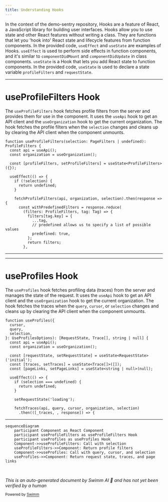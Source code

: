 ```yaml
---
title: Understanding Hooks
---
```

In the context of the demo-sentry repository, Hooks are a feature of React, a JavaScript library for building user interfaces. Hooks allow you to use state and other React features without writing a class. They are functions that let you 'hook into' React state and lifecycle features from function components. In the provided code, `useEffect` and `useState` are examples of Hooks. `useEffect` is used to perform side effects in function components, and it's similar to `componentDidMount` and `componentDidUpdate` in class components. `useState` is a Hook that lets you add React state to function components. In the provided code, `useState` is used to declare a state variable `profileFilters` and `requestState`.

<SwmSnippet path="/static/app/utils/profiling/hooks/useProfileFilters.tsx" line="11">

---

# useProfileFilters Hook

The `useProfileFilters` hook fetches profile filters from the server and provides them for use in the component. It uses the `useApi` hook to get an API client and the `useOrganization` hook to get the current organization. The hook fetches the profile filters when the `selection` changes and cleans up by clearing the API client when the component unmounts.

```tsx
function useProfileFilters(selection: PageFilters | undefined): ProfileFilters {
  const api = useApi();
  const organization = useOrganization();

  const [profileFilters, setProfileFilters] = useState<ProfileFilters>({});

  useEffect(() => {
    if (!selection) {
      return undefined;
    }

    fetchProfileFilters(api, organization, selection).then(response => {
      const withPredefinedFilters = response.reduce(
        (filters: ProfileFilters, tag: Tag) => {
          filters[tag.key] = {
            ...tag,
            // predefined allows us to specify a list of possible values
            predefined: true,
          };
          return filters;
        },
```

---

</SwmSnippet>

<SwmSnippet path="/static/app/utils/profiling/hooks/useProfiles.tsx" line="38">

---

# useProfiles Hook

The `useProfiles` hook fetches profiling data (traces) from the server and manages the state of the request. It uses the `useApi` hook to get an API client and the `useOrganization` hook to get the current organization. The hook fetches the traces when the `query`, `cursor`, or `selection` changes and cleans up by clearing the API client when the component unmounts.

```tsx
function useProfiles({
  cursor,
  query,
  selection,
}: UseProfilesOptions): [RequestState, Trace[], string | null] {
  const api = useApi();
  const organization = useOrganization();

  const [requestState, setRequestState] = useState<RequestState>('initial');
  const [traces, setTraces] = useState<Trace[]>([]);
  const [pageLinks, setPageLinks] = useState<string | null>(null);

  useEffect(() => {
    if (selection === undefined) {
      return undefined;
    }

    setRequestState('loading');

    fetchTraces(api, query, cursor, organization, selection)
      .then(([_traces, , response]) => {
```

---

</SwmSnippet>

```mermaid
sequenceDiagram
    participant Component as React Component
    participant useProfileFilters as useProfileFilters Hook
    participant useProfiles as useProfiles Hook
    Component->>useProfileFilters: Call with selection
    useProfileFilters->>Component: Return profile filters
    Component->>useProfiles: Call with query, cursor, and selection
    useProfiles->>Component: Return request state, traces, and page links
```

&nbsp;

*This is an auto-generated document by Swimm AI 🌊 and has not yet been verified by a human*

<SwmMeta version="3.0.0" repo-id="Z2l0aHViJTNBJTNBZGVtby1zZW50cnklM0ElM0Fzd2ltbWlv" repo-name="demo-sentry"><sup>Powered by [Swimm](/)</sup></SwmMeta>
